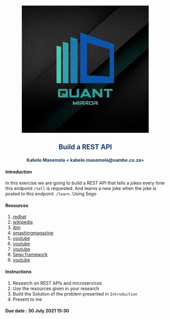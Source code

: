 <p align="center" style="background-color:"><img src="../assets/logo.jpeg"  width="400"></p><p align="center"><h2 style="color: #193967; text-align: center">
    Build a REST API
</h2></p>
<p align="center"><h4 style="color: #193967; text-align: center">
    Kabelo Masemola < kabelo.masemola@sambe.co.za>
</h4></p>

#### Introduction 
In this exercise we are going to build a REST API that tells a jokes every time this endpoint `/tell` is requested. And learns a new joke when the joke is 
posted to this endpoint. `/learn`. Using Sego 

#### Resources 
1. <a href="https://www.redhat.com/en/topics/api/what-is-a-rest-api" >redhat</a>
2. <a href="https://en.wikipedia.org/wiki/Representational_state_transfer">wikipedia</a>
3. <a href="https://www.ibm.com/cloud/learn/rest-apis">ibm</a>
4. <a href="https://www.smashingmagazine.com/2018/01/understanding-using-rest-api/">smashingmagazine</a>
5. <a href="https://www.youtube.com/watch?v=MwZwr5Tvyxo">youtube</a>
6. <a href="https://www.youtube.com/watch?v=7YcW25PHnAA">youtube</a>
7. <a href="https://www.youtube.com/watch?v=TmsD8QExZ84">youtube</a>
8. <a href="https://github.com/sambe-consulting/sego ">Sego framework</a>
9. <a href="https://github.com/sambe-consulting/notes/blob/master/misc/exercise_solution.md">youtube</a>

#### Instructions
1. Research on REST APIs and microservices  
2. Use the resources given in your research 
3. Build the Solution of the problem presented in `Introduction`
4. Present to me 

#### Due date : 30 July 2021 15:30









